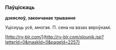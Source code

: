 ### Паўціскаць
**дзеяслоў, закончанае трыванне**

Уціснуць усё, многае. П. сена на вазах вяроўкамі.

<a rel="author">[http://rv-blr.com/](http://rv-blr.com/slounik.jsp?letterId=0&maskId=0&pageId=2257)</a>
